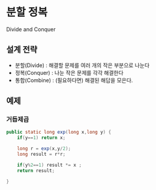 # 분할 정복

Divide and Conquer



## 설계 전략

- 분할(Divide) : 해결할 문제를 여러 개의 작은 부분으로 나눈다
- 정복(Conquer) : 나눈 작은 문제를 각각 해결한다
- 통합(Combine) : (필요하다면) 해결된 해답을 모은다.



## 예제

### 거듭제곱

```java
public static long exp(long x,long y) {
    if(y==1) return x;

    long r = exp(x,y/2);
    long result = r*r;

    if(y%2==1) result *= x ;
    return result;

}

```

